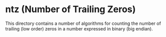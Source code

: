 # ntz (Number of Trailing Zeros)

This directory contains a number of algorithms for counting the number of
trailing (low order) zeros in a number expressed in binary (big endian).
